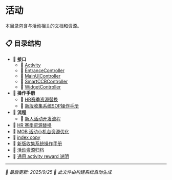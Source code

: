 # 活动

本目录包含与活动相关的文档和资源。

## 📋 目录结构

- 📁 **接口**
  - 📄 [Activity](%E6%B4%BB%E5%8A%A8/%E6%8E%A5%E5%8F%A3/Activity)
  - 📄 [EntranceController](%E6%B4%BB%E5%8A%A8/%E6%8E%A5%E5%8F%A3/EntranceController)
  - 📄 [MainUIController](%E6%B4%BB%E5%8A%A8/%E6%8E%A5%E5%8F%A3/MainUIController)
  - 📄 [SmartCCBController](%E6%B4%BB%E5%8A%A8/%E6%8E%A5%E5%8F%A3/SmartCCBController)
  - 📄 [WidgetController](%E6%B4%BB%E5%8A%A8/%E6%8E%A5%E5%8F%A3/WidgetController)
- 📁 **操作手册**
  - 📄 [HR赛季资源替换](%E6%B4%BB%E5%8A%A8/%E6%93%8D%E4%BD%9C%E6%89%8B%E5%86%8C/HR%E8%B5%9B%E5%AD%A3%E8%B5%84%E6%BA%90%E6%9B%BF%E6%8D%A2)
  - 📄 [新版收集系统SOP操作手册](%E6%B4%BB%E5%8A%A8/%E6%93%8D%E4%BD%9C%E6%89%8B%E5%86%8C/%E6%96%B0%E7%89%88%E6%94%B6%E9%9B%86%E7%B3%BB%E7%BB%9FSOP%E6%93%8D%E4%BD%9C%E6%89%8B%E5%86%8C)
- 📁 **流程**
  - 📄 [新人活动开发流程](%E6%B4%BB%E5%8A%A8/%E6%B5%81%E7%A8%8B/%E6%96%B0%E4%BA%BA%E6%B4%BB%E5%8A%A8%E5%BC%80%E5%8F%91%E6%B5%81%E7%A8%8B)
- 📄 [HR 赛季资源替换](HR%20%E8%B5%9B%E5%AD%A3%E8%B5%84%E6%BA%90%E6%9B%BF%E6%8D%A2)
- 📄 [MOB 活动小机台资源优化](MOB%20%E6%B4%BB%E5%8A%A8%E5%B0%8F%E6%9C%BA%E5%8F%B0%E8%B5%84%E6%BA%90%E4%BC%98%E5%8C%96)
- 📄 [index copy](index%20copy)
- 📄 [新版收集系统操作手册](%E6%96%B0%E7%89%88%E6%94%B6%E9%9B%86%E7%B3%BB%E7%BB%9F%E6%93%8D%E4%BD%9C%E6%89%8B%E5%86%8C)
- 📄 [活动资源归档](%E6%B4%BB%E5%8A%A8%E8%B5%84%E6%BA%90%E5%BD%92%E6%A1%A3)
- 📄 [通用 activity reward 说明](%E9%80%9A%E7%94%A8%20activity%20reward%20%E8%AF%B4%E6%98%8E)

---

*📅 最后更新: 2025/9/25*
*🤖 此文件由构建系统自动生成*
